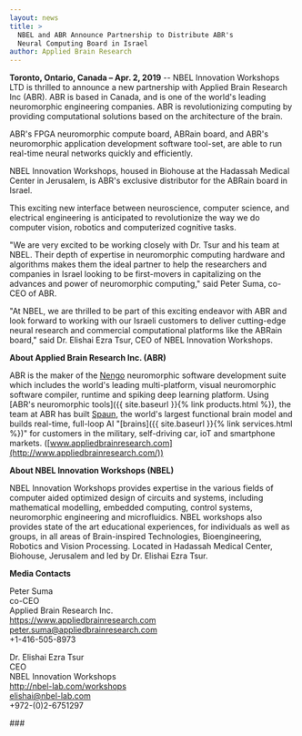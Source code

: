 ```yaml
---
layout: news
title: >
  NBEL and ABR Announce Partnership to Distribute ABR's
  Neural Computing Board in Israel
author: Applied Brain Research
---
```


**Toronto, Ontario, Canada – Apr. 2, 2019** --
NBEL Innovation Workshops LTD is thrilled to announce
a new partnership with Applied Brain Research Inc (ABR).
ABR is based in Canada, and is one of the
world's leading neuromorphic engineering companies. ABR is
revolutionizing computing by providing computational solutions based
on the architecture of the brain.

ABR's FPGA neuromorphic compute board, ABRain board, and
ABR's neuromorphic application development software tool-set,
are able to run real-time neural networks quickly and efficiently.

NBEL Innovation Workshops, housed in Biohouse at the
Hadassah Medical Center in Jerusalem, is ABR's exclusive distributor
for the ABRain board in Israel.

This exciting new interface between neuroscience, computer science,
and electrical engineering is anticipated to revolutionize
the way we do computer vision, robotics and computerized cognitive tasks.

"We are very excited to be working closely with Dr. Tsur and his
team at NBEL. Their depth of expertise in neuromorphic computing
hardware and algorithms makes them the ideal partner to help
the researchers and companies in Israel looking to be first-movers
in capitalizing on the advances and power of neuromorphic computing,"
said Peter Suma, co-CEO of ABR.

"At NBEL, we are thrilled to be part of this exciting endeavor
with ABR and look forward to working with our Israeli customers
to deliver cutting-edge neural research and commercial
computational platforms like the ABRain board," said
Dr. Elishai Ezra Tsur, CEO of NBEL Innovation Workshops.

**About Applied Brain Research Inc. (ABR)**

ABR is the maker of the [Nengo](http://nengo.ai/)
neuromorphic software development suite
which includes the world's leading multi-platform,
visual neuromorphic software compiler, runtime
and spiking deep learning platform.
Using [ABR's neuromorphic tools]({{ site.baseurl }}{% link products.html %}),
the team at ABR has built
[Spaun](https://xchoo.github.io/spaun2.0/),
the world's largest functional brain model
and builds real-time, full-loop AI
"[brains]({{ site.baseurl }}{% link services.html %})"
for customers in the military, self-driving car,
ioT and smartphone markets.
([www.appliedbrainresearch.com](http://www.appliedbrainresearch.com/))

**About NBEL Innovation Workshops (NBEL)**

NBEL Innovation Workshops provides expertise
in the various fields of computer aided optimized
design of circuits and systems, including mathematical modelling,
embedded computing, control systems, neuromorphic engineering
and microfluidics. NBEL workshops also provides state of the art
educational experiences, for individuals as well as groups,
in all areas of Brain-inspired Technologies, Bioengineering,
Robotics and Vision Processing.
Located in Hadassah Medical Center, Biohouse, Jerusalem
and led by Dr. Elishai Ezra Tsur.

**Media Contacts**

Peter Suma<br>
co-CEO<br>
Applied Brain Research Inc.<br>
https://www.appliedbrainresearch.com<br>
peter.suma@appliedbrainresearch.com<br>
+1-416-505-8973

Dr. Elishai Ezra Tsur<br>
CEO<br>
NBEL Innovation Workshops<br>
http://nbel-lab.com/workshops<br>
elishai@nbel-lab.com<br>
+972-(0)2-6751297

\#\#\#
